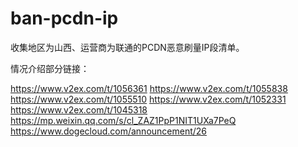 # ban-pcdn-ip
收集地区为山西、运营商为联通的PCDN恶意刷量IP段清单。

情况介绍部分链接：

https://www.v2ex.com/t/1056361
https://www.v2ex.com/t/1055838
https://www.v2ex.com/t/1055510
https://www.v2ex.com/t/1052331
https://www.v2ex.com/t/1045318
https://mp.weixin.qq.com/s/cl_ZAZ1PpP1NIT1UXa7PeQ
https://www.dogecloud.com/announcement/26

